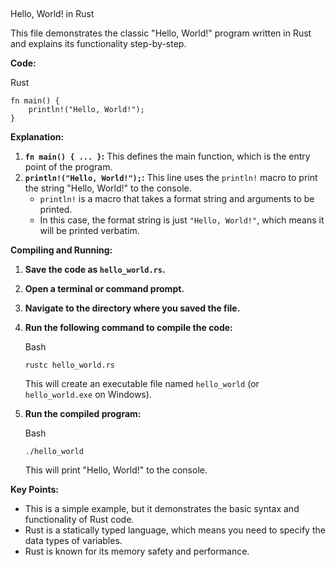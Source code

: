 ##   
Hello, World! in Rust

This file demonstrates the classic "Hello, World!" program written in Rust and explains its functionality step-by-step.

**Code:**

Rust

```
fn main() {
    println!("Hello, World!");
}

```

**Explanation:**

1.  **`fn main() { ... }`:**  This defines the main function, which is the entry point of the program.
2.  **`println!("Hello, World!");`:**  This line uses the  `println!`  macro to print the string "Hello, World!" to the console.
    -   `println!`  is a macro that takes a format string and arguments to be printed.
    -   In this case, the format string is just  `"Hello, World!"`, which means it will be printed verbatim.

**Compiling and Running:**

1.  **Save the code as `hello_world.rs`.**
    
2.  **Open a terminal or command prompt.**
    
3.  **Navigate to the directory where you saved the file.**
    
4.  **Run the following command to compile the code:**
    
    Bash
    
    ```
    rustc hello_world.rs
    
    ```
    
    
    This will create an executable file named `hello_world` (or `hello_world.exe` on Windows).
    
5.  **Run the compiled program:**
    
    Bash
    
    ```
    ./hello_world
    
    ```
    
    This will print "Hello, World!" to the console.
    

**Key Points:**

-   This is a simple example, but it demonstrates the basic syntax and functionality of Rust code.
-   Rust is a statically typed language, which means you need to specify the data types of variables.
-   Rust is known for its memory safety and performance.
